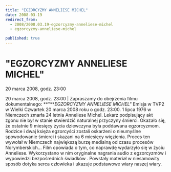 ```yaml
---
title: "EGZORCYZMY ANNELIESE MICHEL"
date: 2008-03-19
redirect_from: 
  - 2008/2008.03.19-egzorcyzmy-anneliese-michel
  - egzorcyzmy-anneliese-michel

published: true
---
```




# "EGZORCYZMY ANNELIESE MICHEL"

<time>20 marca 2008, godz. 23:00</time>

20 marca 2008, godz. 23:00 | 
Zapraszamy do obejrzenia filmu dokumentalnego:
**"***EGZORCYZMY ANNELIESE MICHEL"*
Emisja w TVP2 w Wielki Czwartek 20 marca 2008 roku o godz. 23:00.
1 lipca 1976 w Niemczech zmarła 24 letnia Anneliese Michel. Lekarz podpisujący akt zgonu nie był w stanie stwierdzić naturalnej przyczyny śmierci. Okazało się, że ostatnie 9 miesięcy życia dziewczyna była poddawana egzorcyzmom. Rodzice i dwaj księża egzorcyści zostali oskarżeni o nieumyślne spowodowanie śmierci i skazani na 6 miesięcy więzienia. Proces ten wywołał w Niemczech największą burzę medialną od czasu procesów Norymberskich...
Film opowiada o tym, co naprawdę wydarzyło się w życiu Anneliese.&nbsp;Wykorzystano w nim oryginalne nagrania audio&nbsp;z egzorcyzmów i wypowiedzi&nbsp;bezpośrednich świadków . Powstały materiał w niesamowity sposób dotyka serca człowieka i ukazuje podstawowe 
wiary naszej wiary.


<!--CONTENT FROM OLD SERVER (jos before 2013): 20 marca 2008, godz. 23:00 | 
Zapraszamy do obejrzenia filmu dokumentalnego:
**"***EGZORCYZMY ANNELIESE MICHEL"*
Emisja w TVP2 w Wielki Czwartek 20 marca 2008 roku o godz. 23:00.
1 lipca 1976 w Niemczech zmarła 24 letnia Anneliese Michel. Lekarz podpisujący akt zgonu nie był w stanie stwierdzić naturalnej przyczyny śmierci. Okazało się, że ostatnie 9 miesięcy życia dziewczyna była poddawana egzorcyzmom. Rodzice i dwaj księża egzorcyści zostali oskarżeni o nieumyślne spowodowanie śmierci i skazani na 6 miesięcy więzienia. Proces ten wywołał w Niemczech największą burzę medialną od czasu procesów Norymberskich...
Film opowiada o tym, co naprawdę wydarzyło się w życiu Anneliese.&nbsp;Wykorzystano w nim oryginalne nagrania audio&nbsp;z egzorcyzmów i wypowiedzi&nbsp;bezpośrednich świadków . Powstały materiał w niesamowity sposób dotyka serca człowieka i ukazuje podstawowe wiary naszej wiary.

-->

<!--{{json:{"created_date":"2008-03-19 00:01:47","publish_down":"0000-00-00 00:00:00","id":"596"}}}-->